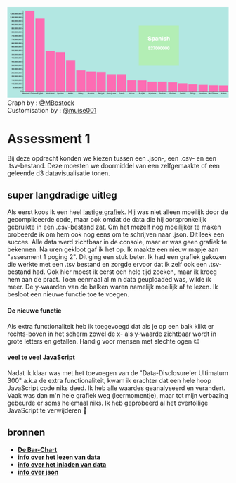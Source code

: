 ![cover](voorbeeld.png)
Graph by : [@MBostock](https://github.com/mbostock)<br>
Customisation by : [@muise001](https://github.com/muise001)

# Assessment 1

Bij deze opdracht konden we kiezen tussen een .json-, een .csv- en een .tsv-bestand. Deze moesten we doormiddel van een zelfgemaakte of een geleende d3 datavisualisatie tonen.

## super langdradige uitleg 

Als eerst koos ik een heel [lastige grafiek](https://bl.ocks.org/mbostock/3686329aa6e1f5938df8eef12ec353fe). Hij was niet alleen moeilijk door de gecompliceerde code, maar ook omdat de data die hij oorspronkelijk gebruikte in een .csv-bestand zat. Om het mezelf nog moeilijker te maken probeerde ik om hem ook nog eens om te schrijven naar .json. Dit leek een succes. Alle data werd zichtbaar in de console, maar er was geen grafiek te bekennen. Na uren gekloot gaf ik het op. Ik maakte een nieuw mapje aan "assesment 1 poging 2". Dit ging een stuk beter. Ik had een grafiek gekozen die werkte met een .tsv bestand en zorgde ervoor dat ik zelf ook een .tsv-bestand had. Ook hier moest ik eerst een hele tijd zoeken, maar ik kreeg hem aan de praat. Toen eenmaal al m'n data geuploaded was, wilde ik meer. De y-waarden van de balken waren namelijk moeilijk af te lezen. Ik besloot een nieuwe functie toe te voegen.

#### De nieuwe functie

Als extra functionaliteit heb ik toegevoegd dat als je op een balk klikt er rechts-boven in het scherm zowel de x- als y-waarde zichtbaar wordt in grote letters en getallen. Handig voor mensen met slechte ogen :wink:

#### veel te veel JavaScript

Nadat ik klaar was met het toevoegen van de "Data-Disclosure'er Ultimatum 300" a.k.a de extra functionaliteit, kwam ik erachter dat een hele hoop JavaScript code niks deed. Ik heb alle waardes geanalyseerd en verandert. Vaak was dan m'n hele grafiek weg (leermomentje), maar tot mijn verbazing gebeurde er soms helemaal niks. Ik heb geprobeerd al het overtollige JavaScript te verwijderen :angel:

## bronnen

* [__De Bar-Chart__](https://bl.ocks.org/mbostock/3885304)
* [__info over het lezen van data__](http://learnjsdata.com/read_data.html)
* [__info over het inladen van data__](http://www.knowstack.com/different-ways-of-loading-a-d3js-data/)
* [__info over json__](https://www.dashingd3js.com/using-json-to-simplify-code)
